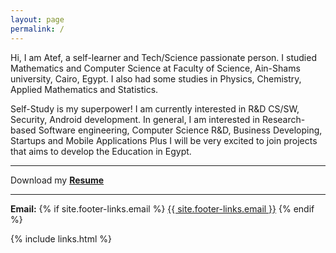 ```yaml
---
layout: page
permalink: /
---
```


Hi, I am Atef, a self-learner and Tech/Science passionate person. I studied Mathematics and Computer Science at Faculty of Science, Ain-Shams university, Cairo, Egypt. I also had some studies in Physics, Chemistry, Applied Mathematics and Statistics.

Self-Study is my superpower!
I am currently interested in R&D CS/SW, Security, Android development. In general, I am interested in Research-based Software engineering, Computer Science R&D, Business Developing, Startups and Mobile Applications Plus I will be very excited to join projects that aims to develop the Education in Egypt.

------------------------------------------------------------------------------

Download my <a target="_blank" href="{{ site.baseurl }}/files/atefhares_resume.pdf">**Resume**</a>

------------------------------------------------------------------------------

**Email:** {% if site.footer-links.email %} <a href="mailto:{{ site.footer-links.email }}">{{ site.footer-links.email }}</a> {% endif %}


<div class="panel panel-primary">
  <div class="container">
    <footer class="footer">
    {% include links.html %}
    </footer>
  </div>
</div>
